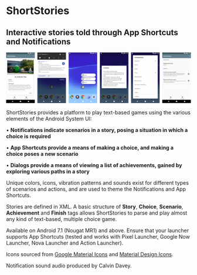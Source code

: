 # ShortStories

## Interactive stories told through App Shortcuts and Notifications

![Alt text](art/screenshots.png?raw=true "Screenshots")

ShortStories provides a platform to play text-based games using the various elements of the Android System UI:

• <b>Notifications indicate scenarios in a story, posing a situation in which a choice is required</b>

• <b>App Shortcuts provide a means of making a choice, and making a choice poses a new scenario</b>

• <b>Dialogs provide a means of viewing a list of achievements, gained by exploring various paths in a story</b>

Unique colors, icons, vibration patterns and sounds exist for different types of scenarios and actions, and are used to theme the Notifications and App Shortcuts.

Stories are defined in XML. A basic structure of <b>Story</b>, <b>Choice</b>, <b>Scenario</b>, <b>Achievement</b> and <b>Finish</b> tags allows ShortStories to parse and play almost any kind of text-based, multiple choice game.

Available on Android 7.1 (Nougat MR1) and above. Ensure that your launcher supports App Shortcuts (tested and works with Pixel Launcher, Google Now Launcher, Nova Launcher and Action Launcher).

Icons sourced from <a href="https://material.io/icons">Google Material Icons</a> and <a href="https://materialdesignicons.com">Material Design Icons</a>.

Notification sound audio produced by Calvin Davey.
